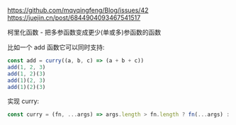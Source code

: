 https://github.com/mqyqingfeng/Blog/issues/42
https://juejin.cn/post/6844904093467541517

柯里化函数 - 把多参函数变成更少(单或多)参函数的函数

比如一个 add 函数它可以同时支持:
```js
const add = curry((a, b, c) => (a + b + c))
add(1, 2, 3)
add(1, 2)(3)
add(1)(2, 3)
add(1)(2)(3)
```
实现 curry:
```js
const curry = (fn, ...args) => args.length > fn.length ? fn(...args) : (..._args) => curry(fn, ...args, ..._args)
```